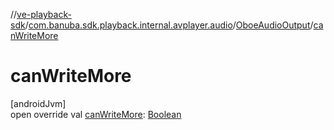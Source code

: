 //[ve-playback-sdk](../../../index.md)/[com.banuba.sdk.playback.internal.avplayer.audio](../index.md)/[OboeAudioOutput](index.md)/[canWriteMore](can-write-more.md)

# canWriteMore

[androidJvm]\
open override val [canWriteMore](can-write-more.md): [Boolean](https://kotlinlang.org/api/latest/jvm/stdlib/kotlin/-boolean/index.html)
